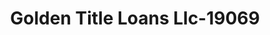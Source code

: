 ---
f_zip-code: 38016
f_state-code: TN
title: Golden Title Loans Llc-19069
f_phone: 901-745-2274
f_city-only: Cordova
f_address: 7753 Magnolia Cove Cordova
f_location-unique-id: '19069'
slug: golden-title-loans-llc-19069
updated-on: '2024-05-30T13:46:58.046Z'
created-on: '2024-05-30T13:36:59.803Z'
published-on: '2024-05-30T13:54:32.469Z'
f_city-state: cms/city/cordova-tn.md
f_company: cms/company/golden-title-loans-llc.md
f_state: cms/state/tennessee.md
layout: '[payday-loan].html'
tags: payday-loan
---